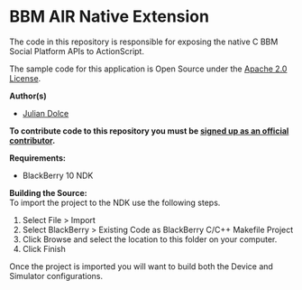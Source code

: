 # BBM AIR Native Extension

The code in this repository is responsible for exposing the native C BBM Social Platform APIs to ActionScript. 

The sample code for this application is Open Source under the [Apache 2.0 License](http://www.apache.org/licenses/LICENSE-2.0.html).

**Author(s)** 

* [Julian Dolce](http://www.twitter.com/jdolce)

**To contribute code to this repository you must be [signed up as an official contributor](http://blackberry.github.com/howToContribute.html).**

**Requirements:**  
* BlackBerry 10 NDK 

**Building the Source:**  
To import the project to the NDK use the following steps.  
1. Select File > Import  
2. Select BlackBerry > Existing Code as BlackBerry C/C++ Makefile Project  
3. Click Browse and select the location to this folder on your computer.  
4. Click Finish  
  
Once the project is imported you will want to build both the Device and Simulator configurations.